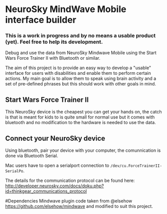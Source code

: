 # NeuroSky MindWave Mobile interface builder
### This is a work in progress and by no means a usable product (yet). Feel free to help its development.
Debug and use the data from NeuroSky Mindwave Mobile using the Start Wars Force Trainer II with Bluetooth or similar.

The aim of this project is to provide an easy way to develop a "usable" interface for users with disabilities and enable them to perform certain actions. My main goal is to allow them to speak using brain activity and a set of pre-defined phrases but this should work with other goals in mind.

## Start Wars Force Trainer II
This NeuroSky device is the cheapest you can get your hands on, the catch is that is meant for kids to is quite small for normal use but it comes with bluetooth and no modification to the hardware is needed to use the data.

## Connect your NeuroSky device
Using bluetooth, pair your device with your computer, the comunnication is done via Bluetooth Serial.

Mac users have to open a serialport connection to ```/dev/cu.ForceTrainerII-SerialPo```.

The details for the communication protocol can be found here: http://developer.neurosky.com/docs/doku.php?id=thinkgear_communications_protocol

#Dependencies
Mindwave plugin code taken from @elsehow https://github.com/elsehow/mindwave and modified to suit this project.

